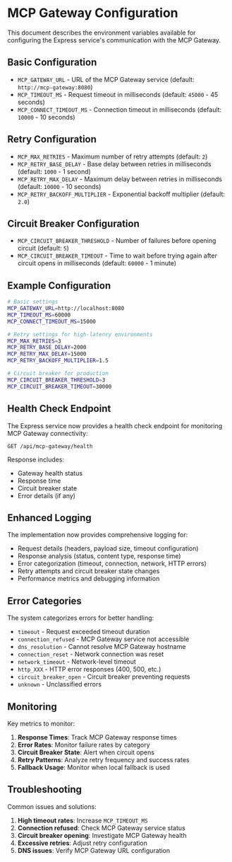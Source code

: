# MCP Gateway Configuration

This document describes the environment variables available for configuring the Express service's communication with the MCP Gateway.

## Basic Configuration

- `MCP_GATEWAY_URL` - URL of the MCP Gateway service (default: `http://mcp-gateway:8080`)
- `MCP_TIMEOUT_MS` - Request timeout in milliseconds (default: `45000` - 45 seconds)
- `MCP_CONNECT_TIMEOUT_MS` - Connection timeout in milliseconds (default: `10000` - 10 seconds)

## Retry Configuration

- `MCP_MAX_RETRIES` - Maximum number of retry attempts (default: `2`)
- `MCP_RETRY_BASE_DELAY` - Base delay between retries in milliseconds (default: `1000` - 1 second)
- `MCP_RETRY_MAX_DELAY` - Maximum delay between retries in milliseconds (default: `10000` - 10 seconds)
- `MCP_RETRY_BACKOFF_MULTIPLIER` - Exponential backoff multiplier (default: `2.0`)

## Circuit Breaker Configuration

- `MCP_CIRCUIT_BREAKER_THRESHOLD` - Number of failures before opening circuit (default: `5`)
- `MCP_CIRCUIT_BREAKER_TIMEOUT` - Time to wait before trying again after circuit opens in milliseconds (default: `60000` - 1 minute)

## Example Configuration

```bash
# Basic settings
MCP_GATEWAY_URL=http://localhost:8080
MCP_TIMEOUT_MS=60000
MCP_CONNECT_TIMEOUT_MS=15000

# Retry settings for high-latency environments
MCP_MAX_RETRIES=3
MCP_RETRY_BASE_DELAY=2000
MCP_RETRY_MAX_DELAY=15000
MCP_RETRY_BACKOFF_MULTIPLIER=1.5

# Circuit breaker for production
MCP_CIRCUIT_BREAKER_THRESHOLD=3
MCP_CIRCUIT_BREAKER_TIMEOUT=30000
```

## Health Check Endpoint

The Express service now provides a health check endpoint for monitoring MCP Gateway connectivity:

```
GET /api/mcp-gateway/health
```

Response includes:

- Gateway health status
- Response time
- Circuit breaker state
- Error details (if any)

## Enhanced Logging

The implementation now provides comprehensive logging for:

- Request details (headers, payload size, timeout configuration)
- Response analysis (status, content type, response time)
- Error categorization (timeout, connection, network, HTTP errors)
- Retry attempts and circuit breaker state changes
- Performance metrics and debugging information

## Error Categories

The system categorizes errors for better handling:

- `timeout` - Request exceeded timeout duration
- `connection_refused` - MCP Gateway service not accessible
- `dns_resolution` - Cannot resolve MCP Gateway hostname
- `connection_reset` - Network connection was reset
- `network_timeout` - Network-level timeout
- `http_XXX` - HTTP error responses (400, 500, etc.)
- `circuit_breaker_open` - Circuit breaker preventing requests
- `unknown` - Unclassified errors

## Monitoring

Key metrics to monitor:

1. **Response Times**: Track MCP Gateway response times
2. **Error Rates**: Monitor failure rates by category
3. **Circuit Breaker State**: Alert when circuit opens
4. **Retry Patterns**: Analyze retry frequency and success rates
5. **Fallback Usage**: Monitor when local fallback is used

## Troubleshooting

Common issues and solutions:

1. **High timeout rates**: Increase `MCP_TIMEOUT_MS`
2. **Connection refused**: Check MCP Gateway service status
3. **Circuit breaker opening**: Investigate MCP Gateway health
4. **Excessive retries**: Adjust retry configuration
5. **DNS issues**: Verify MCP Gateway URL configuration
